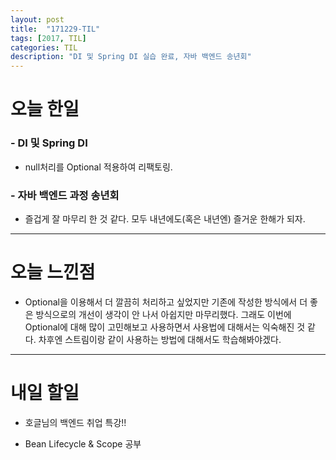 ```yaml
---
layout: post
title:  "171229-TIL"
tags: [2017, TIL]
categories: TIL
description: "DI 및 Spring DI 실습 완료, 자바 백엔드 송년회"
---
```


오늘 한일
========

### - DI 및 Spring DI  

  - null처리를 Optional 적용하여 리팩토링.  

### - 자바 백엔드 과정 송년회
  - 즐겁게 잘 마무리 한 것 같다. 모두 내년에도(혹은 내년엔) 즐거운 한해가 되자.

---

오늘 느낀점
==========

- Optional을 이용해서 더 깔끔히 처리하고 싶었지만 기존에 작성한 방식에서 더 좋은 방식으로의 개선이 생각이 안 나서 아쉽지만 마무리했다. 그래도 이번에 Optional에 대해 많이 고민해보고 사용하면서 사용법에 대해서는 익숙해진 것 같다. 차후엔 스트림이랑 같이 사용하는 방법에 대해서도 학습해봐야겠다.  

---

내일 할일
=========

- 호글님의 백엔드 취업 특강!!  

- Bean Lifecycle & Scope 공부    
